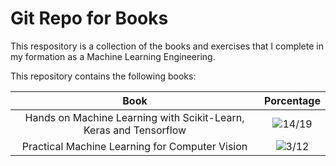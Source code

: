 # Git Repo for Books

This respository is a collection of the books and exercises that I complete in my formation as a Machine Learning Engineering.

This repository contains the following books:

| Book  | Porcentage|
|:-------:|:-----------:|
|Hands on Machine Learning with Scikit-Learn, Keras and Tensorflow| ![14/19](https://progress-bar.dev/74)|
|Practical Machine Learning for Computer Vision| ![3/12](https://progress-bar.dev/33)|
